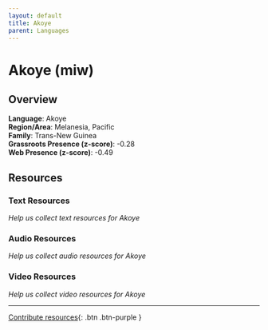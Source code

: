```yaml
---
layout: default
title: Akoye
parent: Languages
---
```


# Akoye (miw)

## Overview

**Language**: Akoye  
**Region/Area**: Melanesia, Pacific  
**Family**: Trans-New Guinea  
**Grassroots Presence (z-score)**: -0.28  
**Web Presence (z-score)**: -0.49  

## Resources

### Text Resources
*Help us collect text resources for Akoye*

### Audio Resources
*Help us collect audio resources for Akoye*

### Video Resources
*Help us collect video resources for Akoye*

---

[Contribute resources](https://forms.office.com/e/1SfLJx3u1r){: .btn .btn-purple }
